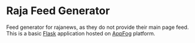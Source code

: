 # Raja Feed Generator

Feed generator for rajanews, as they do not provide their main page feed. This is a basic [Flask](http://flask.pocoo.org) application hosted on [AppFog](http://www.appfog.com) platform.


